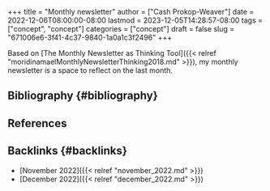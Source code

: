 +++
title = "Monthly newsletter"
author = ["Cash Prokop-Weaver"]
date = 2022-12-06T08:00:00-08:00
lastmod = 2023-12-05T14:28:57-08:00
tags = ["concept", "concept"]
categories = ["concept"]
draft = false
slug = "671006e6-3f41-4c37-9840-1a0a1c3f2496"
+++

Based on [The Monthly Newsletter as Thinking Tool]({{< relref "moridinamaelMonthlyNewsletterThinking2018.md" >}}), my monthly newsletter is a space to reflect on the last month.


## Bibliography {#bibliography}

## References

<style>.csl-entry{text-indent: -1.5em; margin-left: 1.5em;}</style><div class="csl-bib-body">
</div>


## Backlinks {#backlinks}

-   [November 2022]({{< relref "november_2022.md" >}})
-   [December 2022]({{< relref "december_2022.md" >}})
